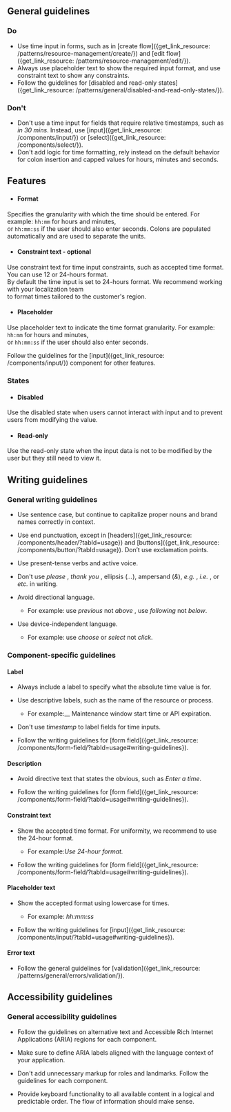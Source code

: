 ## General guidelines

### Do

  * Use time input in forms, such as in [create flow]({get_link_resource: /patterns/resource-management/create/}) and [edit flow]({get_link_resource: /patterns/resource-management/edit/}). 
  * Always use placeholder text to show the required input format, and use constraint text to show any constraints.
  * Follow the guidelines for [disabled and read-only states]({get_link_resource: /patterns/general/disabled-and-read-only-states/}).



### Don't

  * Don't use a time input for fields that require relative timestamps, such as _in 30 mins_. Instead, use [input]({get_link_resource: /components/input/}) or [select]({get_link_resource: /components/select/}). 
  * Don't add logic for time formatting, rely instead on the default behavior for colon insertion and capped values for hours, minutes and seconds. 



## Features

  * #### Format

Specifies the granularity with which the time should be entered. For example: `hh:mm` for hours and minutes,  
or `hh:mm:ss` if the user should also enter seconds. Colons are populated automatically and are used to separate the units.

  * #### Constraint text \- optional

Use constraint text for time input constraints, such as accepted time format. You can use 12 or 24-hours format.  
By default the time input is set to 24-hours format. We recommend working with your localization team  
to format times tailored to the customer's region.

  * #### Placeholder

Use placeholder text to indicate the time format granularity. For example: `hh:mm` for hours and minutes,  
or `hh:mm:ss` if the user should also enter seconds.

Follow the guidelines for the [input]({get_link_resource: /components/input/}) component for other features.




### States

  * #### Disabled

Use the disabled state when users cannot interact with input and to prevent users from modifying the value. 

  * #### Read-only

Use the read-only state when the input data is not to be modified by the user but they still need to view it.




## Writing guidelines

### General writing guidelines

  * Use sentence case, but continue to capitalize proper nouns and brand names correctly in context.

  * Use end punctuation, except in [headers]({get_link_resource: /components/header/?tabId=usage}) and [buttons]({get_link_resource: /components/button/?tabId=usage}). Don’t use exclamation points.

  * Use present-tense verbs and active voice.

  * Don't use _please_ , _thank you_ , ellipsis (_..._), ampersand (_&_), _e.g._ , _i.e._ , or _etc._ in writing.

  * Avoid directional language.

    * For example: use _previous_ not _above_ , use _following_ not _below_.

  * Use device-independent language.

    * For example: use _choose_ or _select_ not _click_.




### Component-specific guidelines

#### Label

  * Always include a label to specify what the absolute time value is for.

  * Use descriptive labels, such as the name of the resource or process.

    * For example:__ Maintenance window start time or API expiration.

  * Don't use _timestamp_ to label fields for time inputs.

  * Follow the writing guidelines for [form field]({get_link_resource: /components/form-field/?tabId=usage#writing-guidelines}).




#### Description

  * Avoid directive text that states the obvious, such as _Enter a time_.

  * Follow the writing guidelines for [form field]({get_link_resource: /components/form-field/?tabId=usage#writing-guidelines}).




#### Constraint text

  * Show the accepted time format. For uniformity, we recommend to use the 24-hour format.

    * For example:_Use 24-hour format._

  * Follow the writing guidelines for [form field]({get_link_resource: /components/form-field/?tabId=usage#writing-guidelines}).




#### Placeholder text

  * Show the accepted format using lowercase for times.

    * For example: _hh:mm:ss_

  * Follow the writing guidelines for [input]({get_link_resource: /components/input/?tabId=usage#writing-guidelines}).




#### Error text

  * Follow the general guidelines for [validation]({get_link_resource: /patterns/general/errors/validation/}).




## Accessibility guidelines

### General accessibility guidelines

  * Follow the guidelines on alternative text and Accessible Rich Internet Applications (ARIA) regions for each component.

  * Make sure to define ARIA labels aligned with the language context of your application.

  * Don't add unnecessary markup for roles and landmarks. Follow the guidelines for each component.

  * Provide keyboard functionality to all available content in a logical and predictable order. The flow of information should make sense.



